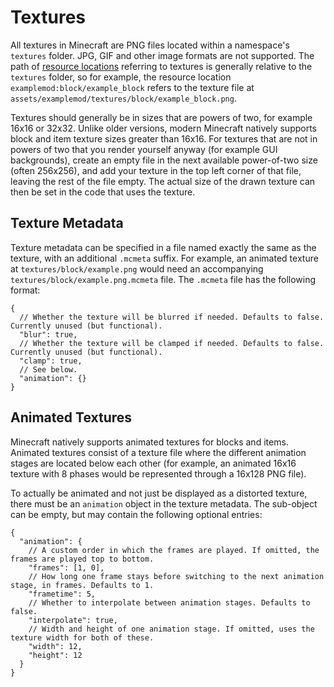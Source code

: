 # Textures

All textures in Minecraft are PNG files located within a namespace's `textures` folder. JPG, GIF and other image formats are not supported. The path of [resource locations][rl] referring to textures is generally relative to the `textures` folder, so for example, the resource location `examplemod:block/example_block` refers to the texture file at `assets/examplemod/textures/block/example_block.png`.

Textures should generally be in sizes that are powers of two, for example 16x16 or 32x32. Unlike older versions, modern Minecraft natively supports block and item texture sizes greater than 16x16. For textures that are not in powers of two that you render yourself anyway (for example GUI backgrounds), create an empty file in the next available power-of-two size (often 256x256), and add your texture in the top left corner of that file, leaving the rest of the file empty. The actual size of the drawn texture can then be set in the code that uses the texture.

## Texture Metadata

Texture metadata can be specified in a file named exactly the same as the texture, with an additional `.mcmeta` suffix. For example, an animated texture at `textures/block/example.png` would need an accompanying `textures/block/example.png.mcmeta` file. The `.mcmeta` file has the following format:

```json5
{
  // Whether the texture will be blurred if needed. Defaults to false. Currently unused (but functional).
  "blur": true,
  // Whether the texture will be clamped if needed. Defaults to false. Currently unused (but functional).
  "clamp": true,
  // See below.
  "animation": {}
}
```

## Animated Textures

Minecraft natively supports animated textures for blocks and items. Animated textures consist of a texture file where the different animation stages are located below each other (for example, an animated 16x16 texture with 8 phases would be represented through a 16x128 PNG file).

To actually be animated and not just be displayed as a distorted texture, there must be an `animation` object in the texture metadata. The sub-object can be empty, but may contain the following optional entries:

```json5
{
  "animation": {
    // A custom order in which the frames are played. If omitted, the frames are played top to bottom.
    "frames": [1, 0],
    // How long one frame stays before switching to the next animation stage, in frames. Defaults to 1.
    "frametime": 5,
    // Whether to interpolate between animation stages. Defaults to false.
    "interpolate": true,
    // Width and height of one animation stage. If omitted, uses the texture width for both of these.
    "width": 12,
    "height": 12
  }
}
```

[rl]: ../../misc/resourcelocation.md
